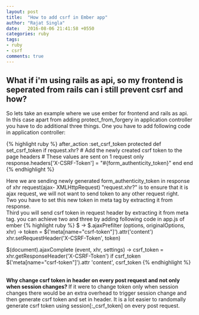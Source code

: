 ```yaml
---
layout: post
title:  "How to add csrf in Ember app"
author: "Rajat Singla"
date:   2016-08-06 21:41:58 +0550
categories: ruby
tags:
- ruby
- csrf
comments: true
---
```


## What if i'm using rails as api, so my frontend is seperated from rails can i still prevent csrf and how?

So lets take an example where we use ember for frontend and rails as api.
In this case apart from adding protect_from_forgery in application controller you have to do additional three things.
One you have to add following code in application controller:
<!--more-->
{% highlight ruby %}
after_action :set_csrf_token
  protected
  def set_csrf_token
    if request.xhr?
      # Add the newly created csrf token to the page headers
      # These values are sent on 1 request only
      response.headers['X-CSRF-Token'] = "#{form_authenticity_token}"
    end
  end
{% endhighlight %}

Here we are sending newly generated form_authenticity_token in response of xhr request(ajax- XMLHttpRequest)
"request.xhr?" is to ensure that it is ajax request, we will not want to send token to any other request right.
<br>Two you have to set this new token in meta tag by extracting it from response.
<br>Third you will send csrf token in request header by extracting it from meta tag.
you can achieve two and three by adding following code in app.js of ember
{% highlight ruby %}
$ ->
  $.ajaxPrefilter (options, originalOptions, xhr) ->
    token = $('meta[name="csrf-token"]').attr('content')
    xhr.setRequestHeader('X-CSRF-Token', token)

  $(document).ajaxComplete (event, xhr, settings) ->
    csrf_token = xhr.getResponseHeader('X-CSRF-Token')
    if csrf_token
      $('meta[name="csrf-token"]').attr 'content', csrf_token
{% endhighlight %}

<br>
<b>
Why change csrf token in header on every post request and not only when session changes?
</b>
If it were to change token only when session changes there would be an extra overhead to trigger session change and then generate csrf token and set in header.
It is a lot easier to randomally generate csrf token using session[:_csrf_token] on every post request.
